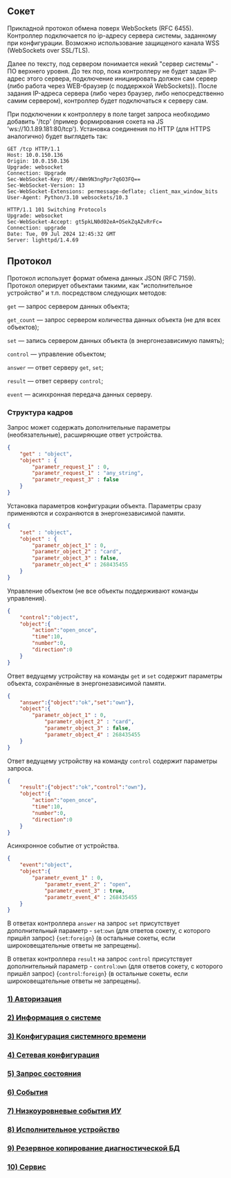 ## Сокет
Прикладной протокол обмена поверх WebSockets (RFC 6455). Контроллер подключается по ip-адресу сервера системы, заданному при конфигурации. Возможно использование защищеного канала WSS (WebSockets over SSL/TLS).

Далее по тексту, под сервером понимается некий "сервер системы" - ПО верхнего уровня. До тех пор, пока контроллеру не будет задан IP-адрес этого сервера, подключение инициировать должен сам сервер (либо работа через WEB-браузер (с поддержкой WebSockets)). После задания IP-адреса сервера (либо через браузер, либо непосредственно самим сервером), контроллер будет подключаться к серверу сам.

При подключении к контроллеру в поле target запроса необходимо добавить '/tcp' (пример формирования сокета на JS 'ws://10.1.89.181:80/tcp'). Установка соединения по HTTP (для HTTPS аналогично) будет выглядеть так:

```http
GET /tcp HTTP/1.1
Host: 10.0.150.136
Origin: 10.0.150.136
Upgrade: websocket
Connection: Upgrade
Sec-WebSocket-Key: 0M//4Wm9N3ngPpr7q6O3FQ==
Sec-WebSocket-Version: 13
Sec-WebSocket-Extensions: permessage-deflate; client_max_window_bits
User-Agent: Python/3.10 websockets/10.3
```
```http
HTTP/1.1 101 Switching Protocols
Upgrade: websocket
Sec-WebSocket-Accept: gt5pkLN0d02eA+OSekZqAZvRrFc=
Connection: upgrade
Date: Tue, 09 Jul 2024 12:45:32 GMT
Server: lighttpd/1.4.69
```

## Протокол
Протокол использует формат обмена данных JSON (RFC 7159). Протокол оперирует объектами такими,  как "исполнительное устройство" и т.п. посредством следующих методов:

`get` — запрос сервером данных объекта;

`get_count` — запрос сервером количества данных объекта (не для всех объектов);

`set` — запись сервером данных объекта (в энергонезависимую память);

`control` — управление объектом;

`answer` — ответ серверу `get`, `set`;

`result` — ответ серверу `control`;

`event` — асинхронная передача данных серверу.

### Структура кадров
Запрос может содержать дополнительные параметры (необязательные), расширяющие ответ устройства.
```json
{
    "get" : "object",
    "object" : {
        "parametr_request_1" : 0,
        "parametr_request_1" : "any_string",
        "parametr_request_3" : false
    }
}
```
Установка параметров конфигурации объекта. Параметры сразу применяются и сохраняются в энергонезависимой памяти.
```json
{
    "set" : "object",
    "object" : {
        "parametr_object_1" : 0,
        "parametr_object_2" : "card",
        "parametr_object_3" : false,
        "parametr_object_4" : 268435455
    }
}
```
Управление объектом (не все объекты поддерживают команды управления).
```json
{
	"control":"object",
	"object":{
		"action":"open_once",
		"time":10,
		"number":0, 
		"direction":0
	}
}
```
Ответ ведущему устройству на команды `get` и `set` содержит параметры объекта, сохранённые в энергонезависимой памяти.
```json
{
	"answer":{"object":"ok","set":"own"},
	"object":{
		"parametr_object_1" : 0,
        	"parametr_object_2" : "card",
        	"parametr_object_3" : false,
       		"parametr_object_4" : 268435455
	}
}
```
Ответ ведущему устройству на команду `control` содержит параметры запроса.
```json
{
	"result":{"object":"ok","control":"own"},
	"object":{
		"action":"open_once",
		"time":10,
		"number":0, 
		"direction":0
	}
}
```
Асинхронное событие от устройства.
```json
{
	"event":"object",
	"object":{
		"parametr_event_1" : 0,
        	"parametr_event_2" : "open",
        	"parametr_event_3" : true,
       		"parametr_event_4" : 268435455
	}
}
```

В ответах контроллера `answer` на запрос `set` присутствует дополнительный параметр - `set`:`own` (для ответов сокету, с которого пришёл запрос) {`set`:`foreign`} (в остальные сокеты, если широковещательные ответы не запрещены).

В ответах контроллера `result` на запрос `control` присутствует дополнительный параметр - `control`:`own` (для ответов сокету, с которого пришёл запрос) {`control`:`foreign`} (в остальные сокеты, если широковещательные ответы не запрещены).

### [1) Авторизация](/Авторизация.md)

### [2) Информация о системе](/Информация-о-системе.md)

### [3) Конфигурация системного времени](/Конфигурация-системного-времени.md)

### [4) Сетевая конфигурация](/Сетевая-конфигурация.md)

### [5) Запрос состояния](/Запрос-состояния.md)

### [6) События](/События.md)

### [7) Низкоуровневые события ИУ](/stb01/Низкоуровневые-события-ИУ-(лог-диагностики).md)

### [8) Исполнительное устройство](/Исполнительное-устройство.md)

### [9) Резервное копирование диагностической БД](/Резервное-копирование-диагностической-БД.md)

### [10) Сервис](/Сервис.md)
